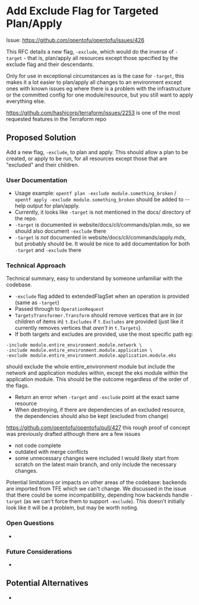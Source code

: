 # Add Exclude Flag for Targeted Plan/Apply

Issue: https://github.com/opentofu/opentofu/issues/426

This RFC details a new flag, `-exclude`, which would do the inverse of `-target` - that is, plan/apply all resources except those specified by the exclude flag and their descendants.

Only for use in exceptional circumstances as is the case for `-target`, this makes it a lot easier to plan/apply all changes to an environment except ones with known issues eg where there is a problem with the infrastructure or the committed config for one module/resource, but you still want to apply everything else.

https://github.com/hashicorp/terraform/issues/2253 is one of the most requested features in the Terraform repo


## Proposed Solution

Add a new flag, `-exclude`, to plan and apply. This should allow a plan to be created, or apply to be run, for all resources except those that are "excluded" and their children.

### User Documentation

- Usage example:
`opentf plan -exclude module.something_broken` / `opentf apply -exclude module.something_broken` should be added to --help output for plan/apply.
- Currently, it looks like `-target` is not mentioned in the docs/ directory of the repo.
- `-target` is documented in website/docs/cli/commands/plan.mdx, so we should also document `-exclude` there
- `-target` is *not* documented in website/docs/cli/commands/apply.mdx, but probably should be. It would be nice to add documentation for both `-target` and `-exclude` there

### Technical Approach

Technical summary, easy to understand by someone unfamiliar with the codebase.

- `-exclude` flag added to extendedFlagSet when an operation is provided (same as `-target`)
- Passed through to `OperationRequest`
- `TargetsTransformer.Transform` should remove vertices that are in (or children of items in) `t.Excludes` if `t.Excludes` are provided (just like it currently removes vertices that _aren't_ in `t.Targets`).
- If both targets and excludes are provided, use the most specific path eg:
```-exclude module.entire_environment \
-include module.entire_environment.module.network \
-include module.entire_environment.module.application \
-exclude module.entire_environment.module.application.module.eks
```
should exclude the whole entire_environment module but include the network and application modules within, except the eks module within the application module. This should be the outcome regardless of the order of the flags.
- Return an error when `-target` and `-exclude` point at the exact same resource
- When destroying, if there are dependencies of an excluded resource, the dependencies should also be kept (excluded from change)

https://github.com/opentofu/opentofu/pull/427 this rough proof of concept was previously drafted although there are a few issues
- not code complete
- outdated with merge conflicts
- some unnecessary changes were included
I would likely start from scratch on the latest main branch, and only include the necessary changes.

Potential limitations or impacts on other areas of the codebase: backends are imported from TFE which we can't change. We discussed in the issue that there could be some incompatibility, depending how backends handle `-target` (as we can't force them to support `-exclude`). This doesn't initially look like it will be a problem, but may be worth noting.

### Open Questions

- 

### Future Considerations

- 

## Potential Alternatives

- 
